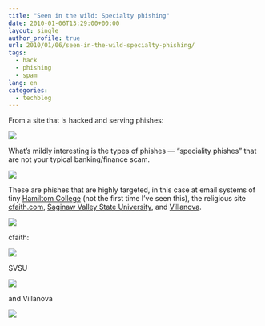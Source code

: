```yaml
---
title: "Seen in the wild: Specialty phishing"
date: 2010-01-06T13:29:00+00:00
layout: single
author_profile: true
url: 2010/01/06/seen-in-the-wild-specialty-phishing/
tags:
  - hack
  - phishing
  - spam
lang: en
categories: 
  - techblog
---
```

From a site that is hacked and serving phishes:

[![](http://4.bp.blogspot.com/_vaUVXcmC3OI/S0SHPMutikI/AAAAAAAAAiY/gJSbJLO_uIE/s640/Hacked123844148.png)](http://4.bp.blogspot.com/_vaUVXcmC3OI/S0SHPMutikI/AAAAAAAAAiY/gJSbJLO_uIE/s1600-h/Hacked123844148.png)

What’s mildly interesting is the types of phishes — “speciality phishes” that are not your typical banking/finance scam.

[![](http://2.bp.blogspot.com/_vaUVXcmC3OI/S0SHWFgz3XI/AAAAAAAAAiw/ho7AeJp4Fgw/s640/hamiltonphish.png)](http://2.bp.blogspot.com/_vaUVXcmC3OI/S0SHWFgz3XI/AAAAAAAAAiw/ho7AeJp4Fgw/s1600-h/hamiltonphish.png)

These are phishes that are highly targeted, in this case at email systems of tiny [Hamiltom College](http://www.hamilton.edu/) (not the first time I’ve seen this), the religious site [cfaith.com](http://www.cfaith.com/), [Saginaw Valley State University](http://svsu.edu/), and [Villanova](http://villanova.edu/).

[![](http://2.bp.blogspot.com/_vaUVXcmC3OI/S0SHUriR-gI/AAAAAAAAAio/dzq3cmXjMpk/s640/hamilton123812388.png)](http://2.bp.blogspot.com/_vaUVXcmC3OI/S0SHUriR-gI/AAAAAAAAAio/dzq3cmXjMpk/s1600-h/hamilton123812388.png)

cfaith:

[![](http://3.bp.blogspot.com/_vaUVXcmC3OI/S0SHRdSTAHI/AAAAAAAAAig/ph3bkLzpFu4/s640/cfaith1231238.png)](http://3.bp.blogspot.com/_vaUVXcmC3OI/S0SHRdSTAHI/AAAAAAAAAig/ph3bkLzpFu4/s1600-h/cfaith1231238.png)

SVSU

[![](http://2.bp.blogspot.com/_vaUVXcmC3OI/S0SHXAgL5YI/AAAAAAAAAi4/830bo_XSHCU/s640/svsu1234882.png)](http://2.bp.blogspot.com/_vaUVXcmC3OI/S0SHXAgL5YI/AAAAAAAAAi4/830bo_XSHCU/s1600-h/svsu1234882.png)

and Villanova

[![](http://4.bp.blogspot.com/_vaUVXcmC3OI/S0SHYKVtjuI/AAAAAAAAAjA/eg1q8juXz2g/s640/vilanova123482348.png)](http://4.bp.blogspot.com/_vaUVXcmC3OI/S0SHYKVtjuI/AAAAAAAAAjA/eg1q8juXz2g/s1600-h/vilanova123482348.png)